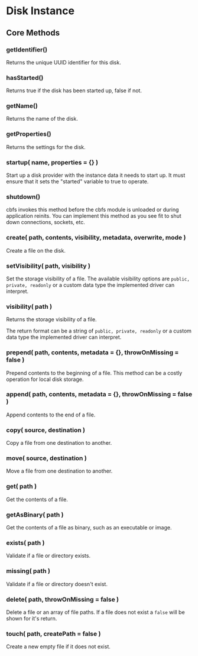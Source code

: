 # Disk Instance

## Core Methods

### getIdentifier()

Returns the unique UUID identifier for this disk.

### hasStarted()

Returns true if the disk has been started up, false if not.

### getName()

Returns the name of the disk.

### getProperties()

Returns the settings for the disk.

### startup( name, properties = {} )

Start up a disk provider with the instance data it needs to start up. It must ensure that it sets the "started" variable to true to operate.

### shutdown()

cbfs invokes this method before the cbfs module is unloaded or during application reinits. You can implement this method as you see fit to shut down connections, sockets, etc.

### create( path, contents, visibility, metadata, overwrite, mode )

Create a file on the disk.

### setVisibility( path, visibility )

Set the storage visibility of a file. The available visibility options are `public, private, readonly` or a custom data type the implemented driver can interpret.

### visibility( path )

Returns the storage visibility of a file.&#x20;

The return format can be a string of `public, private, readonly` or a custom data type the implemented driver can interpret.

### prepend( path, contents, metadata = {}, throwOnMissing = false )

Prepend contents to the beginning of a file. This method can be a costly operation for local disk storage.

### append( path, contents, metadata = {}, throwOnMissing = false )

Append contents to the end of a file.

### copy( source, destination )

Copy a file from one destination to another.

### move( source, destination )

Move a file from one destination to another.

### get( path )

Get the contents of a file.

### getAsBinary( path )

Get the contents of a file as binary, such as an executable or image.

### exists( path )

Validate if a file or directory exists.

### missing( path )

Validate if a file or directory doesn't exist.

### delete( path, throwOnMissing = false )

Delete a file or an array of file paths. If a file does not exist a `false` will be shown for it's return.

### touch( path, createPath = false )

Create a new empty file if it does not exist.











